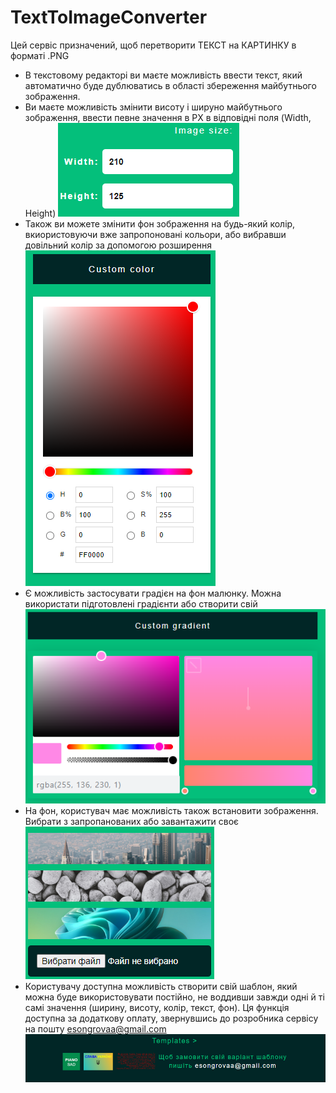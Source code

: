# TextToImageConverter

Цей сервіс призначений, щоб перетворити ТЕКСТ на КАРТИНКУ в форматі .PNG

- В текстовому редакторі ви маєте можливість ввести текст, який автоматично буде дублюватись в області збереження майбутнього зображення.
- Ви маєте можливість змінити висоту і шируно майбутнього зображення, ввести певне значення в PX в відповідні поля (Width, Height) 
![Розмір зображення в PX](image.png)
- Також ви можете змінити фон зображення на будь-який колір, вкиористовуючи вже запропоновані кольори, або вибравши довільний колір за допомогою розширення 
![Фоновий колір](image-1.png)
- Є можливість застосувати градієн на фон малюнку. Можна використати підготовлені градієнти або створити свій 
![Фон градієнт](image-2.png)
- На фон, користувач має можливість також встановити зображення. Вибрати з запропанованих або завантажити своє 
![Фонове зображення](image-3.png)
- Користувачу доступна можливість створити свій шаблон, який можна буде використовувати постійно, не воддивши завжди одні й ті самі значення (ширину, висоту, колір, текст, фон). Ця функція доступна за додаткову оплату, звернувшись до розробника сервісу на пошту esongrovaa@gmail.com 
![Шаблони](image-4.png)

